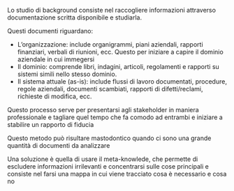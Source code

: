 Lo studio di background consiste nel raccogliere informazioni attraverso documentazione scritta disponibile e studiarla.

Questi documenti riguardano:
-  L’organizzazione: 
	include organigrammi, piani aziendali, rapporti finanziari, verbali di riunioni, ecc. Questo per iniziare a capire il dominio aziendale in cui immegersi	
- Il dominio: 
	comprende libri, indagini, articoli, regolamenti e rapporti su sistemi simili nello stesso dominio. 
- Il sistema attuale (as-is): 
	include flussi di lavoro documentati, procedure, regole aziendali, documenti scambiati, rapporti di difetti/reclami, richieste di modifica, ecc.

Questo processo serve per presentarsi agli stakeholder in maniera professionale e tagliare quel tempo che fa comodo ad entrambi e iniziare a stabilire un rapporto di fiducia

Questo metodo può risultare mastodontico quando ci sono una grande quantità di documenti da analizzare

Una soluzione è quella di usare il meta-knowlede, che permette di escludere informazioni irrilevanti e concentrarsi sulle cose principali e consiste nel farsi una mappa in cui viene tracciato cosa è necessario e cosa no